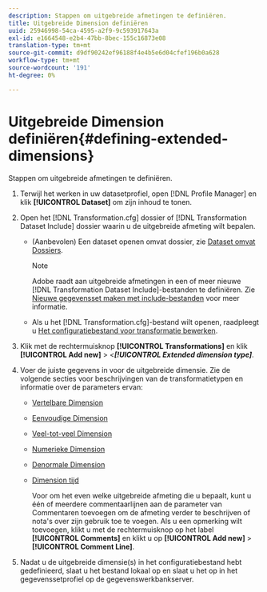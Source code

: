 ```yaml
---
description: Stappen om uitgebreide afmetingen te definiëren.
title: Uitgebreide Dimension definiëren
uuid: 25946998-54ca-4595-a2f9-9c593917643a
exl-id: e1664548-e2b4-47bb-8bec-155c16873e08
translation-type: tm+mt
source-git-commit: d9df90242ef96188f4e4b5e6d04cfef196b0a628
workflow-type: tm+mt
source-wordcount: '191'
ht-degree: 0%

---
```


# Uitgebreide Dimension definiëren{#defining-extended-dimensions}

Stappen om uitgebreide afmetingen te definiëren.

1. Terwijl het werken in uw datasetprofiel, open [!DNL Profile Manager] en klik **[!UICONTROL Dataset]** om zijn inhoud te tonen.
1. Open het [!DNL Transformation.cfg] dossier of [!DNL Transformation Dataset Include] dossier waarin u de uitgebreide afmeting wilt bepalen.

   * (Aanbevolen) Een dataset openen omvat dossier, zie [Dataset omvat Dossiers](../../../home/c-dataset-const-proc/c-dataset-inc-files/c-abt-dataset-inc-files.md).

      >[!NOTE]
      >
      >Adobe raadt aan uitgebreide afmetingen in een of meer nieuwe [!DNL Transformation Dataset Include]-bestanden te definiëren. Zie [Nieuwe gegevensset maken met include-bestanden](../../../home/c-dataset-const-proc/c-dataset-inc-files/c-work-dataset-inc-files/t-create-new-dataset-inc-files.md#task-b29f30605c374a6ca747ac843337b06e) voor meer informatie.

   * Als u het [!DNL Transformation.cfg]-bestand wilt openen, raadpleegt u [Het configuratiebestand voor transformatie bewerken](../../../home/c-dataset-const-proc/c-trans-config-file/t-edit-trans-config-file.md#task-cfef4142c1bf4437a669d1fdc75cabbc).

1. Klik met de rechtermuisknop **[!UICONTROL Transformations]** en klik **[!UICONTROL Add new]** > *&lt;**[!UICONTROL Extended dimension type]***.
1. Voer de juiste gegevens in voor de uitgebreide dimensie. Zie de volgende secties voor beschrijvingen van de transformatietypen en informatie over de parameters ervan:

   * [Vertelbare Dimension](../../../home/c-dataset-const-proc/c-ex-dim/c-types-ex-dim/c-count-dim.md#concept-f28b633419494e7bbc510012dbfcc6f8)
   * [Eenvoudige Dimension](../../../home/c-dataset-const-proc/c-ex-dim/c-types-ex-dim/c-simple-dim.md#concept-c1d804dac4094489afe61560d2908181)
   * [Veel-tot-veel Dimension](../../../home/c-dataset-const-proc/c-ex-dim/c-types-ex-dim/c-many-dim.md#concept-5ed3cca8b2194d4f96134f6238040998)
   * [Numerieke Dimension](../../../home/c-dataset-const-proc/c-ex-dim/c-types-ex-dim/c-num-dim.md#concept-8513b9afaff447c8b334410b565b91ed)
   * [Denormale Dimension](../../../home/c-dataset-const-proc/c-ex-dim/c-types-ex-dim/c-denormal-dim.md#concept-54a2600b8ee748b7acff405daccf3489)
   * [Dimension tijd](../../../home/c-dataset-const-proc/c-ex-dim/c-types-ex-dim/c-time-dim.md#concept-1e4eeb8d33964bb2a8d5768d6439df67)

      Voor om het even welke uitgebreide afmeting die u bepaalt, kunt u één of meerdere commentaarlijnen aan de parameter van Commentaren toevoegen om de afmeting verder te beschrijven of nota&#39;s over zijn gebruik toe te voegen. Als u een opmerking wilt toevoegen, klikt u met de rechtermuisknop op het label **[!UICONTROL Comments]** en klikt u op **[!UICONTROL Add new]** > **[!UICONTROL Comment Line]**.

1. Nadat u de uitgebreide dimensie(s) in het configuratiebestand hebt gedefinieerd, slaat u het bestand lokaal op en slaat u het op in het gegevenssetprofiel op de gegevenswerkbankserver.

